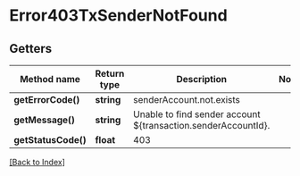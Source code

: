# Error403TxSenderNotFound

## Getters

Method name | Return type | Description | Notes
------------ | ------------- | ------------- | -------------
**getErrorCode()** | **string** | senderAccount.not.exists |
**getMessage()** | **string** | Unable to find sender account ${transaction.senderAccountId}. |
**getStatusCode()** | **float** | 403 |

[[Back to Index]](../index.md)
